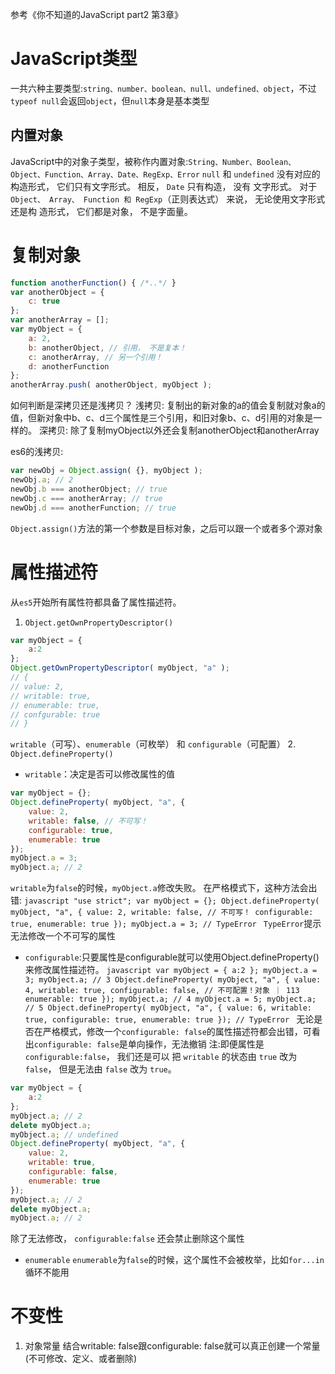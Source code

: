 参考《你不知道的JavaScript part2 第3章》
# JavaScript类型
一共六种主要类型:`string、number、boolean、null、undefined、object`，不过`typeof null`会返回`object`，但`null`本身是基本类型

## 内置对象
JavaScript中的对象子类型，被称作内置对象:`String、Number、Boolean、Object、Function、Array、Date、RegExp、Error`
`null` 和 `undefined` 没有对应的构造形式， 它们只有文字形式。 相反， `Date` 只有构造， 没有
文字形式。
对于 `Object、 Array、 Function 和 RegExp`（正则表达式） 来说， 无论使用文字形式还是构
造形式， 它们都是对象， 不是字面量。

# 复制对象

``` javascript
function anotherFunction() { /*..*/ }
var anotherObject = {
    c: true
};
var anotherArray = [];
var myObject = {
    a: 2,
    b: anotherObject, // 引用， 不是复本！
    c: anotherArray, // 另一个引用！
    d: anotherFunction
};
anotherArray.push( anotherObject, myObject );
 ```
如何判断是深拷贝还是浅拷贝？
浅拷贝: 复制出的新对象的a的值会复制就对象a的值，但新对象中b、c、d三个属性是三个引用，和旧对象b、c、d引用的对象是一样的。
深拷贝: 除了复制myObject以外还会复制anotherObject和anotherArray

es6的浅拷贝:
``` javascript
var newObj = Object.assign( {}, myObject );
newObj.a; // 2
newObj.b === anotherObject; // true
newObj.c === anotherArray; // true
newObj.d === anotherFunction; // true
 ```
`Object.assign()`方法的第一个参数是目标对象，之后可以跟一个或者多个源对象

# 属性描述符
从`es5`开始所有属性符都具备了属性描述符。
1. `Object.getOwnPropertyDescriptor()`
```javascript
var myObject = {
    a:2
};
Object.getOwnPropertyDescriptor( myObject, "a" );
// {
// value: 2,
// writable: true,
// enumerable: true,
// confgurable: true
// }
```
`writable`（可写）、`enumerable`（可枚举） 和 `configurable`（可配置）
2. `Object.defineProperty()`
- `writable`：决定是否可以修改属性的值
```javascript
var myObject = {};
Object.defineProperty( myObject, "a", {
    value: 2,
    writable: false, // 不可写！
    configurable: true,
    enumerable: true
});
myObject.a = 3;
myObject.a; // 2
```
`writable`为`false`的时候，`myObject.a`修改失败。
在严格模式下，这种方法会出错:
`javascript
"use strict";
var myObject = {};
Object.defineProperty( myObject, "a", {
    value: 2,
    writable: false, // 不可写！
    configurable: true,
    enumerable: true
});
myObject.a = 3; // TypeError
`
`TypeError`提示无法修改一个不可写的属性
- `configurable`:只要属性是configurable就可以使用Object.defineProperty()来修改属性描述符。
`javascript
var myObject = {
    a:2
};
myObject.a = 3;
myObject.a; // 3
Object.defineProperty( myObject, "a", {
    value: 4,
    writable: true,
    configurable: false, // 不可配置！对象 ｜ 113
    enumerable: true
});
myObject.a; // 4
myObject.a = 5;
myObject.a; // 5
Object.defineProperty( myObject, "a", {
    value: 6,
    writable: true,
    configurable: true,
    enumerable: true
}); // TypeError
`
无论是否在严格模式，修改一个`configurable: false`的属性描述符都会出错，可看出`configurable: false`是单向操作，无法撤销
注:即便属性是 `configurable:false`， 我们还是可以
把 `writable` 的状态由 `true` 改为 `false`， 但是无法由 `false` 改为 `true`。
```javascript
var myObject = {
    a:2
};
myObject.a; // 2
delete myObject.a;
myObject.a; // undefined
Object.defineProperty( myObject, "a", {
    value: 2,
    writable: true,
    configurable: false,
    enumerable: true
});
myObject.a; // 2
delete myObject.a;
myObject.a; // 2
```
除了无法修改， `configurable:false` 还会禁止删除这个属性
- `enumerable`
`enumerable`为`false`的时候，这个属性不会被枚举，比如`for...in`循环不能用
# 不变性
1. 对象常量
结合writable: false跟configurable: false就可以真正创建一个常量(不可修改、定义、或者删除)